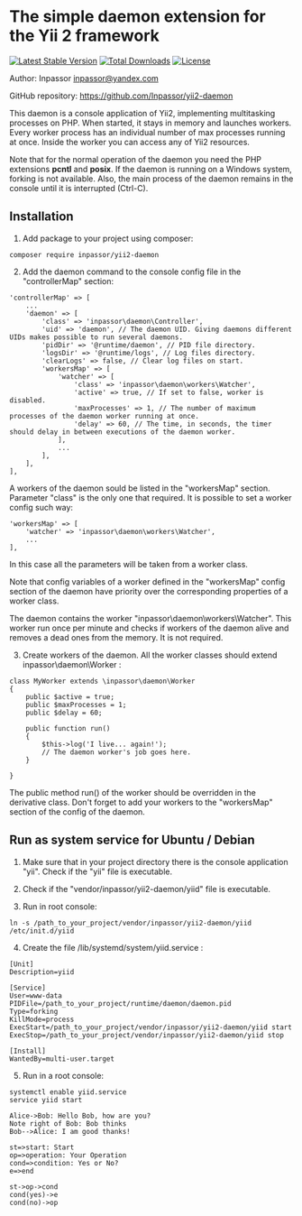 # The simple daemon extension for the Yii 2 framework

[![Latest Stable Version](https://poser.pugx.org/inpassor/yii2-daemon/version)](https://packagist.org/packages/inpassor/yii2-daemon)
[![Total Downloads](https://poser.pugx.org/inpassor/yii2-daemon/downloads)](https://packagist.org/packages/inpassor/yii2-daemon)
[![License](https://poser.pugx.org/inpassor/yii2-daemon/license)](https://packagist.org/packages/inpassor/yii2-daemon)

Author: Inpassor <inpassor@yandex.com>

GitHub repository: https://github.com/Inpassor/yii2-daemon

This daemon is a console application of Yii2, implementing multitasking
processes on PHP.
When started, it stays in memory and launches workers.
Every worker process has an individual number of max processes running at once.
Inside the worker you can access any of Yii2 resources. 

Note that for the normal operation of the daemon you need the PHP extensions **pcntl**
and **posix**.
If the daemon is running on a Windows system, forking is not available.
Also, the main process of the daemon remains in the console until it is interrupted (Ctrl-C).

## Installation

1) Add package to your project using composer:
~~~
composer require inpassor/yii2-daemon
~~~

2) Add the daemon command to the console config file in the "controllerMap" section:
~~~
'controllerMap' => [
    ...
    'daemon' => [
        'class' => 'inpassor\daemon\Controller',
        'uid' => 'daemon', // The daemon UID. Giving daemons different UIDs makes possible to run several daemons.
        'pidDir' => '@runtime/daemon', // PID file directory.
        'logsDir' => '@runtime/logs', // Log files directory.
        'clearLogs' => false, // Clear log files on start.
        'workersMap' => [
            'watcher' => [
                'class' => 'inpassor\daemon\workers\Watcher',
                'active' => true, // If set to false, worker is disabled.
                'maxProcesses' => 1, // The number of maximum processes of the daemon worker running at once.
                'delay' => 60, // The time, in seconds, the timer should delay in between executions of the daemon worker.
            ],
            ...
        ],
    ],
],
~~~

A workers of the daemon sould be listed in the "workersMap" section. Parameter "class"
is the only one that required. It is possible to set a worker config such way:
~~~
'workersMap' => [
    'watcher' => 'inpassor\daemon\workers\Watcher',
    ...
],
~~~
In this case all the parameters will be taken from a worker class.

Note that config variables of a worker defined in the "workersMap" config section
of the daemon have priority over the corresponding properties of a worker class.

The daemon contains the worker "inpassor\daemon\workers\Watcher".
This worker run once per minute and checks if workers of the daemon alive
and removes a dead ones from the memory. It is not required.

3) Create workers of the daemon. All the worker classes should extend
inpassor\daemon\Worker :
~~~
class MyWorker extends \inpassor\daemon\Worker
{
    public $active = true;
    public $maxProcesses = 1;
    public $delay = 60;

    public function run()
    {
        $this->log('I live... again!');
        // The daemon worker's job goes here.
    }

}
~~~

The public method run() of the worker should be overridden in the derivative class.
Don't forget to add your workers to the "workersMap" section of the config of the daemon.

## Run as system service for Ubuntu / Debian

1) Make sure that in your project directory there is the console application "yii".
Check if the "yii" file is executable.

2) Check if the "vendor/inpassor/yii2-daemon/yiid" file is executable.

3) Run in root console:
~~~
ln -s /path_to_your_project/vendor/inpassor/yii2-daemon/yiid /etc/init.d/yiid
~~~

4) Create the file /lib/systemd/system/yiid.service :
~~~
[Unit]
Description=yiid
 
[Service]
User=www-data
PIDFile=/path_to_your_project/runtime/daemon/daemon.pid
Type=forking
KillMode=process
ExecStart=/path_to_your_project/vendor/inpassor/yii2-daemon/yiid start
ExecStop=/path_to_your_project/vendor/inpassor/yii2-daemon/yiid stop
 
[Install]
WantedBy=multi-user.target
~~~

5) Run in a root console:
~~~
systemctl enable yiid.service
service yiid start
~~~
```puml
Alice->Bob: Hello Bob, how are you?
Note right of Bob: Bob thinks
Bob-->Alice: I am good thanks!
```
```flow
st=>start: Start
op=>operation: Your Operation
cond=>condition: Yes or No?
e=>end

st->op->cond
cond(yes)->e
cond(no)->op
```
